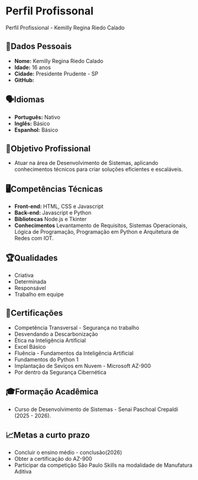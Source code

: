 # Perfil Profissonal
Perfil Profissional - Kemilly Regina Riedo Calado
## 👤​Dados Pessoais 
* **Nome:** Kemilly Regina Riedo Calado
* **Idade:** 16 anos
* **Cidade:** Presidente Prudente - SP
* **GitHub:**

## ​🗣️​Idiomas
* **Português:** Nativo
* **Inglês:** Básico
* **Espanhol:** Básico

## 🎯​Objetivo Profissional
* Atuar na área de Desenvolvimento de Sistemas, aplicando conhecimentos técnicos para criar soluções eficientes e escaláveis.

## 🖥️​Competências Técnicas
* **Front-end:**  HTML, CSS e Javascript
* **Back-end:** Javascript e Python
* **Bibliotecas** Node.js e Tkinter
* **Conhecimentos** Levantamento de Requisitos, Sistemas Operacionais, Lógica de Programação, Programação em Python e Arquitetura de Redes com IOT.

## ​🏆​Qualidades
* Criativa
* Determinada
* Responsável 
* Trabalho em equipe

## 📜Certificações
* Competência Transversal - Segurança no trabalho
* Desvendando a Descarbonização
* Ética na Inteligência Artificial
* Excel Básico
* Fluência - Fundamentos da Inteligência Artificial
* Fundamentos do Python 1
* Implantação de Seviços em Nuvem - Microsoft AZ-900
* Por dentro da Segurança Cibernética

## ​🎓​Formação Acadêmica 
* Curso de Desenvolvimento de Sistemas - Senai Paschoal Crepaldi (2025 - 2026).

 ## ​📈​Metas a curto prazo
 * Concluir o ensino médio - conclusão(2026)
* Obter a certificação do AZ-900
* Participar da competição São Paulo Skills na modalidade de Manufatura Aditiva 





